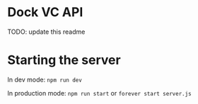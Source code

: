 Dock VC API
===
TODO: update this readme

Starting the server
===
In dev mode:
`npm run dev`

In production mode:
`npm run start` or `forever start server.js`

